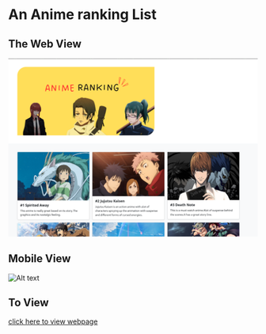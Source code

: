 # An Anime ranking List
## The Web View

![Alt text](./assets/images/webview.png)

## Mobile View
![Alt text](./assets/images/mobile.png)

## To View
[click here to view webpage](https://boluwatifeolusegun.github.io/movie-ranking/)

